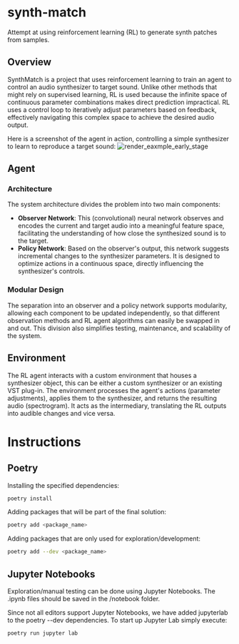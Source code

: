 # synth-match
Attempt at using reinforcement learning (RL) to generate synth patches from samples.

## Overview
SynthMatch is a project that uses reinforcement learning to train an agent to control an audio synthesizer to target sound. Unlike other methods that might rely on supervised learning, RL is used because the infinite space of continuous parameter combinations makes direct prediction impractical. RL uses a control loop to iteratively adjust parameters based on feedback, effectively navigating this complex space to achieve the desired audio output.

Here is a screenshot of the agent in action, controlling a simple synthesizer to learn to reproduce a target sound:
![render_eaxmple_early_stage](https://github.com/martijndejong/synth-match/assets/12080489/68af3000-4ff3-4dd2-b7a4-0c05e3f019af)


## Agent
### Architecture
The system architecture divides the problem into two main components:
- **Observer Network**: This (convolutional) neural network observes and encodes the current and target audio into a meaningful feature space, facilitating the understanding of how close the synthesized sound is to the target.
- **Policy Network**: Based on the observer's output, this network suggests incremental changes to the synthesizer parameters. It is designed to optimize actions in a continuous space, directly influencing the synthesizer's controls.

### Modular Design
The separation into an observer and a policy network supports modularity, allowing each component to be updated independently, so that different observation methods and RL agent algorithms can easily be swapped in and out. This division also simplifies testing, maintenance, and scalability of the system.

## Environment
The RL agent interacts with a custom environment that houses a synthesizer object, this can be either a custom synthesizer or an existing VST plug-in. The environment processes the agent's actions (parameter adjustments), applies them to the synthesizer, and returns the resulting audio (spectrogram). It acts as the intermediary, translating the RL outputs into audible changes and vice versa. 


# Instructions

## Poetry
Installing the specified dependencies:
```sh
poetry install
```

Adding packages that will be part of the final solution:
```sh
poetry add <package_name>
```

Adding packages that are only used for exploration/development:
```sh
poetry add --dev <package_name>
```


## Jupyter Notebooks
Exploration/manual testing can be done using Jupyter Notebooks. 
The .ipynb files should be saved in the /notebook folder.

Since not all editors support Jupyter Notebooks, we have added jupyterlab to the poetry --dev dependencies. 
To start up Jupyter Lab simply execute:
```sh
poetry run jupyter lab
```
